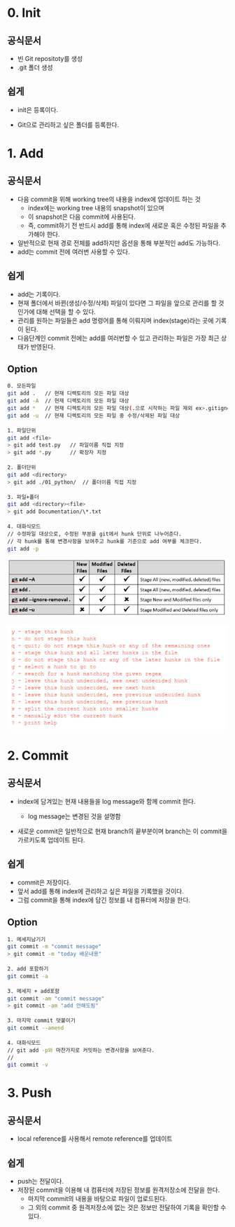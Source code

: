 # 0. Init

## 공식문서

- 빈 Git repositoty를 생성
- .git 폴더 생성

## 쉽게

- init은 등록이다.

- Git으로 관리하고 싶은 폴더를 등록한다.



# 1. Add

## 공식문서

- 다음 commit을 위해 working tree의 내용을 index에 업데이트 하는 것
  - index에는 working tree 내용의 snapshot이 있으며
  - 이 snapshot은 다음 commit에 사용된다.
  - 즉, commit하기 전 반드시 add를 통해 index에 새로운 혹은 수정된 파일을 추가해야 한다. 
- 일반적으로 현재 경로 전체를 add하지만 옵션을 통해 부분적인 add도 가능하다.
- add는 commit 전에 여러번 사용할 수 있다. 

## 쉽게

- add는 기록이다.
- 현재 폴더에서 바뀐(생성/수정/삭제) 파일이 있다면 그 파일을 앞으로 관리를 할 것인가에 대해 선택을 할 수 있다.
- 관리를 원하는 파일들은 add 명령어를 통해 이뤄지며 index(stage)라는 곳에 기록이 된다.
- 다음단계인 commit 전에는 add를 여러번할 수 있고 관리하는 파일은 가장 최근 상태가 반영된다.

## Option

```bash
0. 모든파일
git add .	// 현재 디렉토리의 모든 파일 대상
git add -A	// 현재 디렉토리의 모든 파일 대상
git add *	// 현재 디렉토리의 모든 파일 대상(.으로 시작하는 파일 제외 ex>.gitignore)
git add -u	// 현재 디렉토리의 모든 파일 중 수정/삭제된 파일 대상

1. 파일단위
git add <file>
> git add test.py	// 파일이름 직접 지정
> git add *.py		// 확장자 지정

2. 폴더단위
git add <directory>
> git add ./01_python/	// 폴더이름 직접 지정

3. 파일+폴더
git add <directory><file>
> git add Documentation/\*.txt

4. 대화식모드
// 수정파일 대상으로, 수정된 부분을 git에서 hunk 단위로 나누어준다. 
// 각 hunk를 통해 변경사항을 보여주고 hunk를 기준으로 add 여부를 체크한다.
git add -p
```

![image-20200712212629114](git.assets/image-20200712212629114.png)

![image-20200712213844572](git.assets/image-20200712213844572.png)



# 2. Commit

## 공식문서

- index에 담겨있는 현재 내용들을 log message와 함께 commit 한다.
  - log message는 변경된 것을 설명함

- 새로운 commit은 일반적으로 현재 branch의 끝부분이며 branch는 이 commit을 가르키도록 업데이트 된다.

## 쉽게

- commit은 저장이다.
- 앞서 add를 통해 index에 관리하고 싶은 파일을 기록했을 것이다.
- 그럼 commit을 통해 index에 담긴 정보를 내 컴퓨터에 저장을 한다.

## Option

```bash
1. 메세지남기기
git commit -m "commit message"
> git commit -m "today 배운내용"

2. add 포함하기
git commit -a

3. 메세지 + add포함
git commit -am "commit message"
> git commit -am "add 안해도됨"

3. 마지막 commit 덧붙이기
git commit --amend

4. 대화식모드
// git add -p와 마찬가지로 커밋하는 변경사항을 보여준다.
// 
git commit -v
```



# 3. Push

## 공식문서

- local reference를 사용해서 remote reference를 업데이트

## 쉽게

- push는 전달이다.
- 저장된 commit을 이용해 내 컴퓨터에 저장된 정보를 원격저장소에 전달을 한다.
  - 마지막 commit의 내용을 바탕으로 파일이 업로드된다.
  - 그 외의 commit 중 원격저장소에 없는 것은 정보만 전달하여 기록을 확인할 수 있다.

